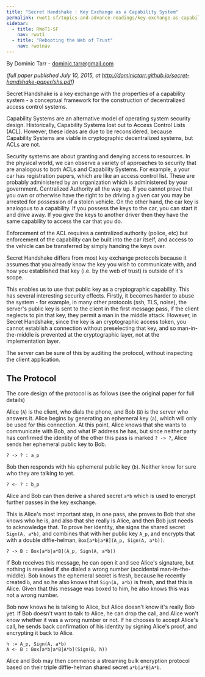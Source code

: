 ```yaml
---
title: "Secret Handshake : Key Exchange as a Capability System"
permalink: rwot1-sf/topics-and-advance-readings/key-exchange-as-capability-system/
sidebar:
  - title: RWoT1-SF
    nav: rwot1
  - title: "Rebooting the Web of Trust"
    nav: rwotnav
---
```


By Dominic Tarr - dominic.tarr@gmail.com

_(full paper published July 10, 2015, at http://dominictarr.github.io/secret-handshake-paper/shs.pdf)_

Secret Handshake is a key exchange with the properties of a capability system -
a conceptual framework for the construction of decentralized access control systems.

Capability Systems are an alternative model of operating system security design.
Historically, Capability Systems lost out to Access Control Lists (ACL).
However, these ideas are due to be reconsidered, because Capability Systems are viable
in cryptographic decentralized systems, but ACLs are not.

Security systems are about granting and denying access to resources.
In the physical world, we can observe a variety of approaches to security
that are analogous to both ACLs and Capability Systems. For example,
a your car has registration papers, which are like an access control list.
These are probably administered by an organization which is administered by your government.
Centralized Authority all the way up. If you cannot prove that you own or
otherwise have the right to be driving a given car
you may be arrested for possession of a stolen vehicle. On the other hand,
the car key is analogous to a capability. If you possess the keys to the car,
you can start it and drive away. If you give the keys to another driver
then they have the same capability to access the car that you do.

Enforcement of the ACL requires a centralized authority (police, etc)
but enforcement of the capability can be built into the car itself,
and access to the vehicle can be transferred by simply handing the keys over.

Secret Handshake differs from most key exchange protocols because it assumes
that you already know the key you wish to communicate with, and how you
established that key (i.e. by the web of trust) is outside of it's scope.

This enables us to use that public key as a cryptographic capability.
This has several interesting security effects. Firstly, it becomes harder
to abuse the system - for example, in many other protocols (ssh, TLS, noise),
the server's public key is sent to the client in the first message pass,
if the client neglects to pin that key, they permit a man in the middle attack.
However, in Secret Handshake, since the key is an cryptographic access token,
you cannot establish a connection without preselecting that key, and so man-in-the-middle
is prevented at the cryptographic layer, not at the implementation layer.

The server can be sure of this by auditing the protocol, without inspecting the client application.

## The Protocol

The core design of the protocol is as follows (see the original paper for full details)

Alice (`A`) is the client, who dials the phone, and Bob (`B`) is the server who answers it.
Alice begins by generating an ephemeral key (`a`), which will only be used for this connection.
At this point, Alice knows that she wants to communicate with Bob, and what IP address he has,
but since neither party has confirmed the identity of the other this pass is marked `? -> ?`,
Alice sends her ephemeral public key to Bob.
```
? -> ? : a_p
```
Bob then responds with his ephemeral public key (`b`). Neither know for sure who they are talking to yet.
```
? <- ? : b_p
```
Alice and Bob can then derive a shared secret `a*b` which is used to encrypt further passes in the key exchange.

This is Alice's most important step, in one pass, she proves to Bob that she knows who he is,
and also that she really is Alice, and then Bob just needs to acknowledge that.
To prove her identity, she signs the shared secret `Sign(A, a*b)`, and combines that with her public key
`A_p`, and encrypts that with a double diffie-helman, `Box[a*b|a*B](A_p, Sign(A, a*b))`.

```
? -> B : Box[a*b|a*B](A_p, Sign(A, a*b))
```

If Bob receives this message, he can open it and see Alice's signature, but nothing is revealed if she dialed a wrong number
(accidental man-in-the-middle). Bob knows the ephemeral secret is fresh, because he recently created `b`,
and so he also knows that `Sign(A, a*b)` is fresh, and that this is Alice. Given that this message was boxed
to him, he also knows this was not a wrong number.

Bob now knows he is talking to Alice, but Alice doesn't know it's really Bob yet. If Bob doesn't want to talk to Alice,
he can drop the call, and Alice won't know whether it was a wrong number or not. If he chooses to accept Alice's call,
he sends back confirmation of his identity by signing Alice's proof, and encrypting it back to Alice.

```
h := A_p, Sign(A, a*b)
A <- B : Box[a*b|a*B|A*b](Sign(B, h))
```

Alice and Bob may then commence a streaming bulk encryption protocol based on their triple diffie-helman shared secret
`a*b|a*B|A*b`.


